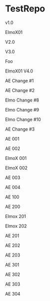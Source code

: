 # TestRepo

v1.0

ElmoX01

V2.0

V3.0

Foo

ElmoX01 V4.0

AE Change #1

AE Change #2

Elmo Change #8

Elmo Change #9

Elmo Change #10

AE Change #3

AE 001

AE 002

ElmoX 001

ElmoX 002

AE 003

AE 004

AE 100

AE 200

Elmox 201

Elmox 202

AE 201

AE 202

AE 203

AE 301

AE 302

AE 303

AE 304

